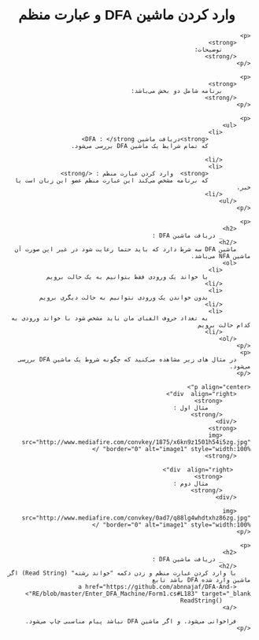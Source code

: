 ﻿<link href='https://fonts.googleapis.com/css?family=Oswald' rel='stylesheet' type='text/css'>

<div lang="fa" dir="rtl" style="font-family: 'Oswald', sans-serif;">
    <h1  align="center">
        وارد کردن ماشین DFA و عبارت منظم
    </h1>
   
    <p>
        <strong>
            توضیحات:
        </strong>
    </p>

    <p>
        <strong>
            برنامه شامل دو بخش می‌باشد:
        </strong>
    </p>

    <p>
        <ul>
            <li>
                <strong>دریافت ماشین DFA : </strong>
                که تمام شرایط یک ماشین DFA بررسی می‌شود.

            </li>
            <li>
                <strong>  وارد کردن عبارت منظم : </strong>
                که برنامه مشخص می‌کند این عبارت منظم عضو این زبان است یا خیر.
            </li>
        </ul>
    </p>

    <p>
        <h2>
            _ دریافت ماشین DFA :
        </h2>
        ماشین DFA سه شرط دارد که باید حتما رعایت شود در غیر این صورت آن ماشین NFA می‌باشد.
        <ol>
            <li>
                با خواند یک ورودی فقط بتوانیم به یک حالت برویم
            </li>
            <li>
                بدون خواندن یک ورودی نتوانیم به حالت دیگری برویم
            </li>
            <li>
                به تعداد حروف الفبای مان باید مشخص شود با خواند ورودی به کدام حالت برویم
            </li>
        </ol>
    </p>
    <p>
        در مثال های زیر مشاهده می‌کنید که چگونه شروط یک ماشین DFA بررسی می‌شود.
    </p>

    <p align="center">
        <div  align="right">
            <strong>
                مثال اول :
            </strong>
        </div>
        <strong>
            <img src="http://www.mediafire.com/convkey/1875/x6kn9z1501h54i5zg.jpg" border="0" alt="image1" style="width:100%" />
        </strong>

         <div  align="right">
            <strong>
                مثال دوم :
            </strong>
        </div>

        <img src="http://www.mediafire.com/convkey/0ad7/q88lg4whdtxhz86zg.jpg" border="0" alt="image1" style="width:100%" />
    </p>

    <p>
        <h2>
            _ دریافت ماشین DFA :
        </h2>
        با وارد کردن عبارت منظم و زدن دکمه "خواند رشته" (Read String) اگر ماشین وارد شده DFA باشد تابع
        <a href="https://github.com/abnnajaf/DFA-And-RE/blob/master/Enter_DFA_Machine/Form1.cs#L183" target="_blank">
            ()ReadString
        </a>

        فراخوانی می‌شود. و اگر ماشین DFA نباشد پیام مناسبی چاپ می‌شود.
    </p>
</div>
